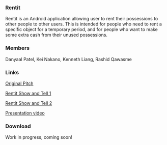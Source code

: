 ### Rentit

Rentit is an Android application allowing user to rent their possessions to other people to other users. This is intended for people who need to rent a specific object for a temporary period, and for people who want to make some extra cash from their unused possessions. 

### Members

Danyaal Patel, Kei Nakano, Kenneth Liang, Rashid Qawasme

### Links 

<!---(Replace the link here with the Youtube link)-->
[Original Pitch](https://youtu.be/DCBdJQeRkQI)

[Rentit Show and Tell 1](https://youtu.be/qP5KhkwnlbM)

[Rentit Show and Tell 2](https://youtu.be/ohoBv5kA1M8)

[Presentation video](https://youtu.be/4z5gA4ksUIs)
### Download

Work in progress, coming soon! 
